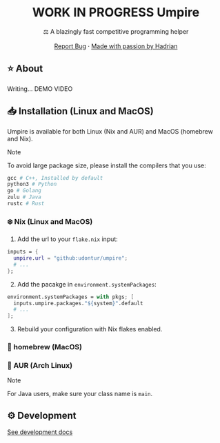 <br />
<div align="center">
  <h1 align="center">WORK IN PROGRESS Umpire</h3>
  <p align="center">
    ⚖️ A blazingly fast competitive programming helper 
    <br />
    <br />
    <a href="https://github.com/udontur/judgel/issues/new">Report Bug</a>
    ·
    <a href="https://hadrianlau.com">Made with passion by Hadrian</a>
  </p>
</div>

## ⭐️ About
Writing...
DEMO VIDEO

## 📥 Installation (Linux and MacOS)
Umpire is available for both Linux (Nix and AUR) and MacOS (homebrew and Nix). 
> [!NOTE]
> To avoid large package size, please install the compilers that you use:
> ```nix
> gcc # C++, Installed by default
> python3 # Python
> go # Golang
> zulu # Java
> rustc # Rust
> ```
### ❄️ Nix (Linux and MacOS)
1. Add the url to your ```flake.nix``` input:
```nix
inputs = {
  umpire.url = "github:udontur/umpire";
  # ...
};
```
2. Add the pacakge in ```environment.systemPackages```:
```nix
environment.systemPackages = with pkgs; [
  inputs.umpire.packages."${system}".default
  # ...
];
```
3. Rebuild your configuration with Nix flakes enabled.
### 🍺 homebrew (MacOS)
### 🔵 AUR (Arch Linux)
<!-- ## Usage -->
> [!NOTE]
> For Java users, make sure your class name is `main`.
## ⚙️ Development
[See development docs](docs/development.md)
